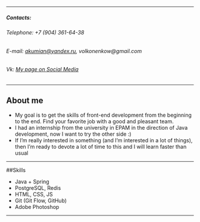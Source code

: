 
---

##### **Contacts**:
###### _Telephone: +7 (904) 361-64-38_
###### _E-mail: akumian@yandex.ru, volkonenkow@gmail.com_
###### _Vk: [My page on Social Media](https://vk.com/akumian)_

---

## About me

* My goal is to get the skills of front-end development from the beginning to the end. Find your favorite job with a good and pleasant team.
* I had an internship from the university in EPAM in the direction of Java development, now I want to try the other side :)
* If I’m really interested in something (and I’m interested in a lot of things), then I’m ready to devote a lot of time to this and I will learn faster than usual

---

##Skills

* Java + Spring
* PostgreSQL, Redis
* HTML, CSS, JS
* Git (Git Flow, GitHub)
* Adobe Photoshop

---
